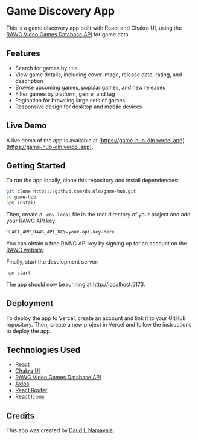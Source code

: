 # Game Discovery App

This is a game discovery app built with React and Chakra UI, using the [RAWG Video Games Database API](https://api.rawg.io/docs/) for game data.

## Features

- Search for games by title
- View game details, including cover image, release date, rating, and description
- Browse upcoming games, popular games, and new releases
- Filter games by platform, genre, and tag
- Pagination for browsing large sets of games
- Responsive design for desktop and mobile devices

## Live Demo

A live demo of the app is available at [https://game-hub-dln.vercel.app](https://game-hub-dln.vercel.app).

## Getting Started

To run the app locally, clone this repository and install dependencies:

```bash
git clone https://github.com/daudln/game-hub.git
cd game-hub
npm install
```

Then, create a `.env.local` file in the root directory of your project and add your RAWG API key:

```md
REACT_APP_RAWG_API_KEY=your-api-key-here
```

You can obtain a free RAWG API key by signing up for an account on the [RAWG website](https://rawg.io/apidocs).

Finally, start the development server:

```bash
npm start
```

The app should now be running at [http://localhost:5173](http://localhost:5173).

## Deployment

To deploy the app to Vercel, create an account and link it to your GitHub repository. Then, create a new project in Vercel and follow the instructions to deploy the app.

## Technologies Used

- [React](https://reactjs.org/)
- [Chakra UI](https://chakra-ui.com/)
- [RAWG Video Games Database API](https://rawg.io/apidocs)
- [Axios](https://axios-http.com/)
- [React Router](https://reactrouter.com/)
- [React Icons](https://react-icons.github.io/react-icons/)

## Credits

This app was created by [Daud L Namayala](https://github.com/daudln).
